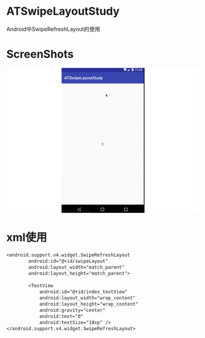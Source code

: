 # ATSwipeLayoutStudy
Android中SwipeRefreshLayout的使用

# ScreenShots
![](https://github.com/kuangxiaoguo0123/ATSwipeLayoutStudy/blob/master/screenshots/refresh.gif)

# xml使用
````
<android.support.v4.widget.SwipeRefreshLayout
        android:id="@+id/swipeLayout"
        android:layout_width="match_parent"
        android:layout_height="match_parent">

        <TextView
            android:id="@+id/index_textView"
            android:layout_width="wrap_content"
            android:layout_height="wrap_content"
            android:gravity="center"
            android:text="0"
            android:textSize="18sp" />
</android.support.v4.widget.SwipeRefreshLayout>
````
